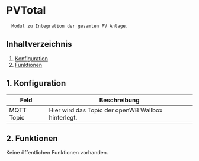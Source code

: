 # PVTotal
      Modul zu Integration der gesamten PV Anlage.
     
   ## Inhaltverzeichnis
   1. [Konfiguration](#1-konfiguration)
   2. [Funktionen](#2-funktionen)
   
   ## 1. Konfiguration
   
   Feld | Beschreibung
   ------------ | ----------------
   MQTT Topic | Hier wird das Topic der openWB Wallbox hinterlegt.

   ## 2. Funktionen
   Keine öffentlichen Funktionen vorhanden.